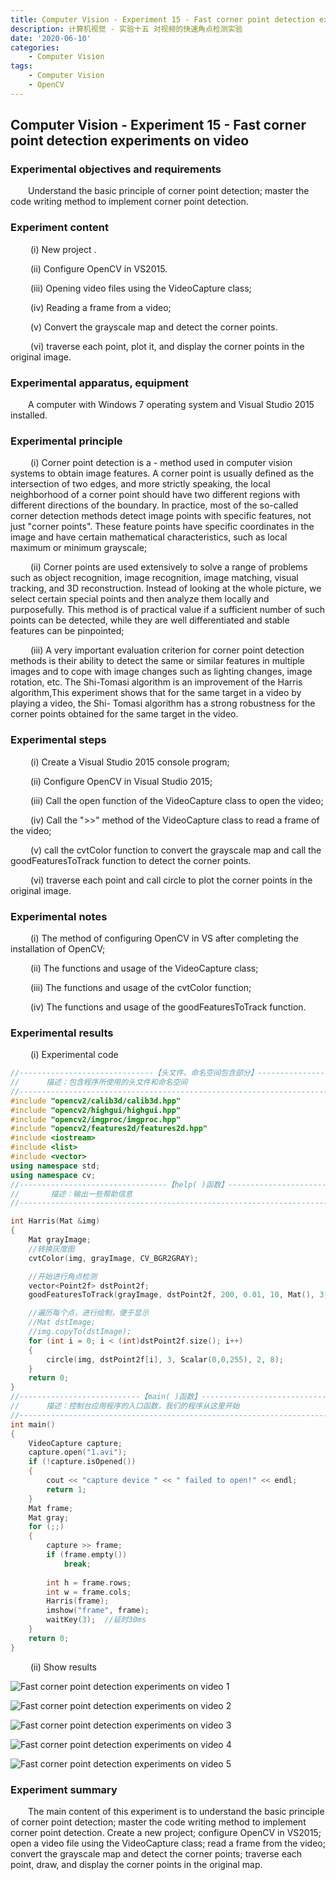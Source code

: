 ```yaml
---
title: Computer Vision - Experiment 15 - Fast corner point detection experiments on video
description: 计算机视觉 - 实验十五 对视频的快速角点检测实验
date: '2020-06-10'
categories:
    - Computer Vision
tags:
    - Computer Vision
    - OpenCV
---
```


## Computer Vision - Experiment 15 - Fast corner point detection experiments on video

### Experimental objectives and requirements

&emsp;&emsp;Understand the basic principle of corner point detection; master the code writing method to implement corner point detection.

### Experiment content

&emsp;&emsp; (i) New project .

&emsp;&emsp; (ii) Configure OpenCV in VS2015.

&emsp;&emsp; (iii) Opening video files using the VideoCapture class;

&emsp;&emsp; (iv) Reading a frame from a video;

&emsp;&emsp; (v) Convert the grayscale map and detect the corner points.

&emsp;&emsp; (vi) traverse each point, plot it, and display the corner points in the original image.

### Experimental apparatus, equipment

&emsp;&emsp;A computer with Windows 7 operating system and Visual Studio 2015 installed.

### Experimental principle

&emsp;&emsp; (i) Corner point detection is a - method used in computer vision systems to obtain image features. A corner point is usually defined as the intersection of two edges, and more strictly speaking, the local neighborhood of a corner point should have two different regions with different directions of the boundary. In practice, most of the so-called corner detection methods detect image points with specific features, not just "corner points". These feature points have specific coordinates in the image and have certain mathematical characteristics, such as local maximum or minimum grayscale;

&emsp;&emsp; (ii) Corner points are used extensively to solve a range of problems such as object recognition, image recognition, image matching, visual tracking, and 3D reconstruction. Instead of looking at the whole picture, we select certain special points and then analyze them locally and purposefully. This method is of practical value if a sufficient number of such points can be detected, while they are well differentiated and stable features can be pinpointed;

&emsp;&emsp; (iii) A very important evaluation criterion for corner point detection methods is their ability to detect the same or similar features in multiple images and to cope with image changes such as lighting changes, image rotation, etc. The Shi-Tomasi algorithm is an improvement of the Harris algorithm,This experiment shows that for the same target in a video by playing a video, the Shi- Tomasi algorithm has a strong robustness for the corner points obtained for the same target in the video.

### Experimental steps

&emsp;&emsp; (i) Create a Visual Studio 2015 console program;

&emsp;&emsp; (ii) Configure OpenCV in Visual Studio 2015;

&emsp;&emsp; (iii) Call the open function of the VideoCapture class to open the video;

&emsp;&emsp; (iv) Call the ">>" method of the VideoCapture class to read a frame of the video;

&emsp;&emsp; (v) call the cvtColor function to convert the grayscale map and call the goodFeaturesToTrack function to detect the corner points.

&emsp;&emsp; (vi) traverse each point and call circle to plot the corner points in the original image.

### Experimental notes

&emsp;&emsp; (i) The method of configuring OpenCV in VS after completing the installation of OpenCV;

&emsp;&emsp; (ii) The functions and usage of the VideoCapture class;

&emsp;&emsp; (iii) The functions and usage of the cvtColor function;

&emsp;&emsp; (iv) The functions and usage of the goodFeaturesToTrack function.

### Experimental results

&emsp;&emsp; (i) Experimental code

```cpp
//------------------------------【头文件、命名空间包含部分】----------------------------
//		描述：包含程序所使用的头文件和命名空间
//-------------------------------------------------------------------------------------
#include "opencv2/calib3d/calib3d.hpp"
#include "opencv2/highgui/highgui.hpp"
#include "opencv2/imgproc/imgproc.hpp"
#include "opencv2/features2d/features2d.hpp"
#include <iostream>
#include <list>
#include <vector>
using namespace std;
using namespace cv;
//---------------------------------【help( )函数】--------------------------------------
//		 描述：输出一些帮助信息
//-----------------------------------------------------------------------------------

int Harris(Mat &img)
{
	Mat grayImage;
	//转换灰度图
	cvtColor(img, grayImage, CV_BGR2GRAY);

	//开始进行角点检测  
	vector<Point2f> dstPoint2f;
	goodFeaturesToTrack(grayImage, dstPoint2f, 200, 0.01, 10, Mat(), 3);

	//遍历每个点，进行绘制，便于显示  
	//Mat dstImage;
	//img.copyTo(dstImage);
	for (int i = 0; i < (int)dstPoint2f.size(); i++)
	{
		circle(img, dstPoint2f[i], 3, Scalar(0,0,255), 2, 8);
	}
	return 0;
}
//---------------------------【main( )函数】--------------------------------------------
//		描述：控制台应用程序的入口函数，我们的程序从这里开始
//-------------------------------------------------------------------------------------
int main()
{
	VideoCapture capture;
	capture.open("1.avi");
	if (!capture.isOpened())
	{
		cout << "capture device " << " failed to open!" << endl;
		return 1;
	}
	Mat frame;
	Mat gray;
	for (;;)
	{
		capture >> frame;
		if (frame.empty())
			break;
		
		int h = frame.rows;
		int w = frame.cols;
		Harris(frame);
		imshow("frame", frame);
		waitKey(3);  //延时30ms
	}
	return 0;
} 
```

&emsp;&emsp; (ii) Show results

![Fast corner point detection experiments on video 1](https://raw.githubusercontent.com/JavenJin/blog-image/master/content/post/Campus%20Projects/Computer%20Vision/Experiment%2015%20Fast%20corner%20point%20detection%20experiments%20on%20video/fast-corner-point-detection-experiments-on-video1.png)

![Fast corner point detection experiments on video 2](https://raw.githubusercontent.com/JavenJin/blog-image/master/content/post/Campus%20Projects/Computer%20Vision/Experiment%2015%20Fast%20corner%20point%20detection%20experiments%20on%20video/fast-corner-point-detection-experiments-on-video2.png)

![Fast corner point detection experiments on video 3](https://raw.githubusercontent.com/JavenJin/blog-image/master/content/post/Campus%20Projects/Computer%20Vision/Experiment%2015%20Fast%20corner%20point%20detection%20experiments%20on%20video/fast-corner-point-detection-experiments-on-video3.png)

![Fast corner point detection experiments on video 4](https://raw.githubusercontent.com/JavenJin/blog-image/master/content/post/Campus%20Projects/Computer%20Vision/Experiment%2015%20Fast%20corner%20point%20detection%20experiments%20on%20video/fast-corner-point-detection-experiments-on-video4.png)

![Fast corner point detection experiments on video 5](https://raw.githubusercontent.com/JavenJin/blog-image/master/content/post/Campus%20Projects/Computer%20Vision/Experiment%2015%20Fast%20corner%20point%20detection%20experiments%20on%20video/fast-corner-point-detection-experiments-on-video5.png)

### Experiment summary

&emsp;&emsp;The main content of this experiment is to understand the basic principle of corner point detection; master the code writing method to implement corner point detection. Create a new project; configure OpenCV in VS2015; open a video file using the VideoCapture class; read a frame from the video; convert the grayscale map and detect the corner points; traverse each point, draw, and display the corner points in the original map.